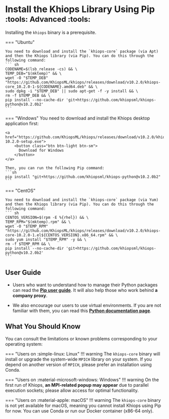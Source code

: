 # Install the Khiops Library Using Pip <small> :tools: Advanced :tools: </small>

Installing the `khiops` binary is a prerequisite. 

=== "Ubuntu"
    
    You need to download and install the `khiops-core` package (via Apt) and then the Khiops library (via Pip). You can do this through the following command:
    ``` sh
    CODENAME=$(lsb_release -cs) && \
    TEMP_DEB="$(mktemp)" && \
    wget -O "$TEMP_DEB" "https://github.com/KhiopsML/khiops/releases/download/v10.2.0/khiops-core_10.2.0-1-${CODENAME}.amd64.deb" && \
    sudo dpkg -i "$TEMP_DEB" || sudo apt-get -f -y install && \
    rm -f $TEMP_DEB && \
    pip install --no-cache-dir 'git+https://github.com/khiopsml/khiops-python@v10.2.0b2'
    ```


=== "Windows"
    You need to download and install the Khiops desktop application first:

    <a href="https://github.com/KhiopsML/khiops/releases/download/v10.2.0/khiops-10.2.0-setup.exe">
        <button class="btn btn-light btn-sm">
          Download for Windows
        </button>
    </a>

    Then, you can run the following Pip command:
    ```sh
    pip install "git+https://github.com/khiopsml/khiops-python@v10.2.0b2"
    ```

=== "CentOS"
    
    You need to download and install the `khiops-core` package (via Yum) and then the Khiops library (via Pip). You can do this through the following command:
    ``` sh
    CENTOS_VERSION=$(rpm -E %{rhel}) && \
    TEMP_RPM="$(mktemp).rpm" && \
    wget -O "$TEMP_RPM" "https://github.com/KhiopsML/khiops/releases/download/v10.2.0/khiops-core-10.2.0-1.el${CENTOS_VERSION}.x86_64.rpm" && \
    sudo yum install "$TEMP_RPM" -y && \
    rm -f $TEMP_RPM && \
    pip install --no-cache-dir 'git+https://github.com/khiopsml/khiops-python@v10.2.0b2'
    ```


## User Guide

- Users who want to understand how to manage their Python packages can read the  [**Pip user guide**][pip-tuto]. It will also help those who work behind **a company proxy**.

[pip-tuto]: https://pip.pypa.io/en/stable/user_guide/

- We also encourage our users to use virtual environments. If you are not familiar with them, you can read this [**Python documentation page**][venv].

[venv]: https://docs.python.org/3/library/venv.html


## What You Should Know

You can consult the limitations or known problems corresponding to your operating system:

=== "Users on :simple-linux: Linux"
    !!! warning
        The `khiops-core` binary will install or upgrade the system-wide `MPICH` library on your system. If you depend on another version of `MPICH`, please prefer an installation using Conda.


=== "Users on :material-microsoft-windows: Windows"
    !!! warning 
        On the first run of Khiops, **an MPI-related popup may appear** due to parallel execution sockets; please allow access for optimal functionality.

=== "Users on :material-apple: macOS"
    !!! warning
        The `khiops-core` binary is not yet available for macOS, meaning you cannot install Khiops using Pip for now. You can use Conda or run our Docker container (x86-64 only).
